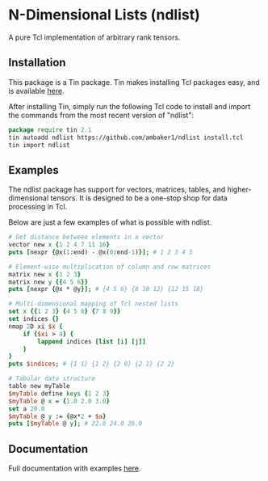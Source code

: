 # N-Dimensional Lists (ndlist)
A pure Tcl implementation of arbitrary rank tensors.


## Installation
This package is a Tin package. 
Tin makes installing Tcl packages easy, and is available [here](https://github.com/ambaker1/Tin).

After installing Tin, simply run the following Tcl code to install and import the commands from the most recent version of "ndlist":
```tcl
package require tin 2.1
tin autoadd ndlist https://github.com/ambaker1/ndlist install.tcl
tin import ndlist
```

## Examples
The ndlist package has support for vectors, matrices, tables, and higher-dimensional tensors.
It is designed to be a one-stop shop for data processing in Tcl.

Below are just a few examples of what is possible with ndlist. 

```tcl
# Get distance between elements in a vector
vector new x {1 2 4 7 11 16}
puts [nexpr {@x(1:end) - @x(0:end-1)}]; # 1 2 3 4 5
```

```tcl
# Element-wise multiplication of column and row matrices
matrix new x {1 2 3}
matrix new y {{4 5 6}}
puts [nexpr {@x * @y}]; # {4 5 6} {8 10 12} {12 15 18}
```

```tcl
# Multi-dimensional mapping of Tcl nested lists
set x {{1 2 3} {4 5 6} {7 8 9}}
set indices {}
nmap 2D xi $x {
    if {$xi > 4} {
        lappend indices [list [i] [j]]
    }
}
puts $indices; # {1 1} {1 2} {2 0} {2 1} {2 2}
```

```tcl
# Tabular data structure
table new myTable
$myTable define keys {1 2 3}
$myTable @ x = {1.0 2.0 3.0}
set a 20.0
$myTable @ y := {@x*2 + $a}
puts [$myTable @ y]; # 22.0 24.0 26.0
```

## Documentation

Full documentation with examples [here](https://raw.githubusercontent.com/ambaker1/ndlist/main/doc/ndlist.pdf).

